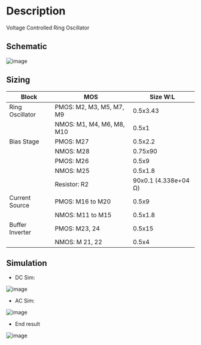 # Description

Voltage Controlled Ring Oscillator

## Schematic

![image](https://github.com/huydo272/PLL_PBKIC/assets/146626889/a2e0c277-ff99-4e6d-864c-fb54abcce965)

## Sizing

|Block|MOS|Size W:L|
|--|--|--|
|Ring Oscillator|PMOS: M2, M3, M5, M7, M9|0.5x3.43|
||NMOS: M1, M4, M6, M8, M10|0.5x1|
|Bias Stage|PMOS: M27|0.5x2.2|
||NMOS: M28|0.75x90​|
||PMOS: M26​|0.5x9​|
||NMOS: M25​|0.5x1.8​|
||Resistor: R2​|90x0.1 (4.338e+04 Ω)|
|Current Source​|PMOS: M16 to M20​|0.5x9​|
||NMOS: M11 to M15​|0.5x1.8​|
|Buffer Inverter​|PMOS: M23, 24​|0.5x15​|
||NMOS: M 21, 22​|0.5x4​|

## Simulation

- DC Sim:

![image](https://github.com/huydo272/PLL_PBKIC/assets/146626889/c4c1f4e5-a0c0-49f3-9c9f-f641aa62f112)


- AC Sim:

![image](https://github.com/huydo272/PLL_PBKIC/assets/146626889/ecdf9ab5-b443-47ee-9544-8de0c72bf973)


- End result

![image](https://github.com/huydo272/PLL_PBKIC/assets/146626889/bdd8194d-2318-4645-89e1-c16553c4b49f)
